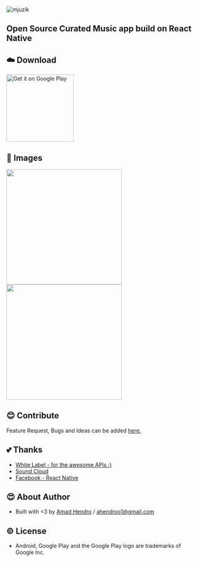 ![mjuzik](http://i.imgur.com/3BP40gx.jpg)
## Open Source Curated Music app build on React Native

## :cloud: Download
<a href="https://play.google.com/store/apps/details?id=com.mjuzik"><img alt="Get it on Google Play" src="https://play.google.com/intl/en_us/badges/images/apps/en-play-badge.png" width="175" /></a>

## :rice_scene: Images
<img src="http://i.imgur.com/p2AT3do.jpg" data-canonical-src="http://i.imgur.com/p2AT3do.png" width="300" />
<img src="http://i.imgur.com/XyQ5gQD.png" data-canonical-src="http://i.imgur.com/XyQ5gQD.png" width="300" />

## :blush: Contribute
Feature Request, Bugs and Ideas can be added [here.](https://github.com/ahendroo1/musicapp)

## :two_hearts: Thanks
* [White Label - for the awesome APIs :)](http://whitelabel.cool/)
* [Sound Cloud](https://soundcloud.com/)
* [Facebook - React Native](https://facebook.github.io/react-native/)

## :heart_eyes: About Author
* Built with <3 by [Amad Hendro](https://twitter.com/ahendroo) / [ahendroo1@gmail.com](mailto:ahendroo1@gmail.com)

## :copyright: License
- Android, Google Play and the Google Play logo are trademarks of Google Inc.

